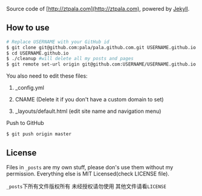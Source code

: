 Source code of [http://ztpala.com](http://ztpala.com), powered by [Jekyll](http://jekyllrb.com/).

## How to use
```sh
# Replace USERNAME with your GitHub id
$ git clone git@github.com:pala/pala.github.com.git USERNAME.github.io
$ cd USERNAME.github.io
$ ./cleanup #will delete all my posts and pages
$ git remote set-url origin git@github.com:USERNAME/USERNAME.github.io.git
```

You also need to edit these files:

1. _config.yml

2. CNAME (Delete it if you don't have a custom domain to set)

3. _layouts/default.html (edit site name and navigation menu)

Push to GitHub

```
$ git push origin master
```

## License
Files in `_posts` are my own stuff, please don's use them without my permission. Everything else is MIT Licensed(check LICENSE file).

`_posts`下所有文件版权所有 未经授权请勿使用 其他文件请看`LICENSE`
